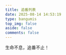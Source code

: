 ```yaml
---
title: 追番列表
date: 2025-08-14 14:53:19
type: bangumis
top_img: false
aside: false
comments: false
---
```


生命不息，追番不止！

<!-- 这里会自动显示从B站获取的追番数据 -->
